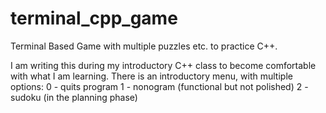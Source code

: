# terminal_cpp_game
Terminal Based Game with multiple puzzles etc. to practice C++.

I am writing this during my introductory C++ class to become comfortable with
what I am learning. There is an introductory menu, with multiple options:
0 - quits program
1 - nonogram  (functional but not polished)
2 - sudoku    (in the planning phase)

